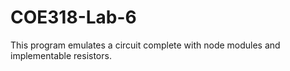 # COE318-Lab-6
This program emulates a circuit complete with node modules and implementable resistors.
